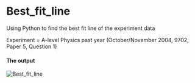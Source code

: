 # Best_fit_line
Using Python to find the best fit line of the experiment data

Experiment = A-level Physics past year (October/November 2004, 9702, Paper 5, Question 1)

#### The output ####
![Best_fit_line](https://user-images.githubusercontent.com/103123006/209430030-f174b028-f924-421e-b243-9b47192e206e.png)
